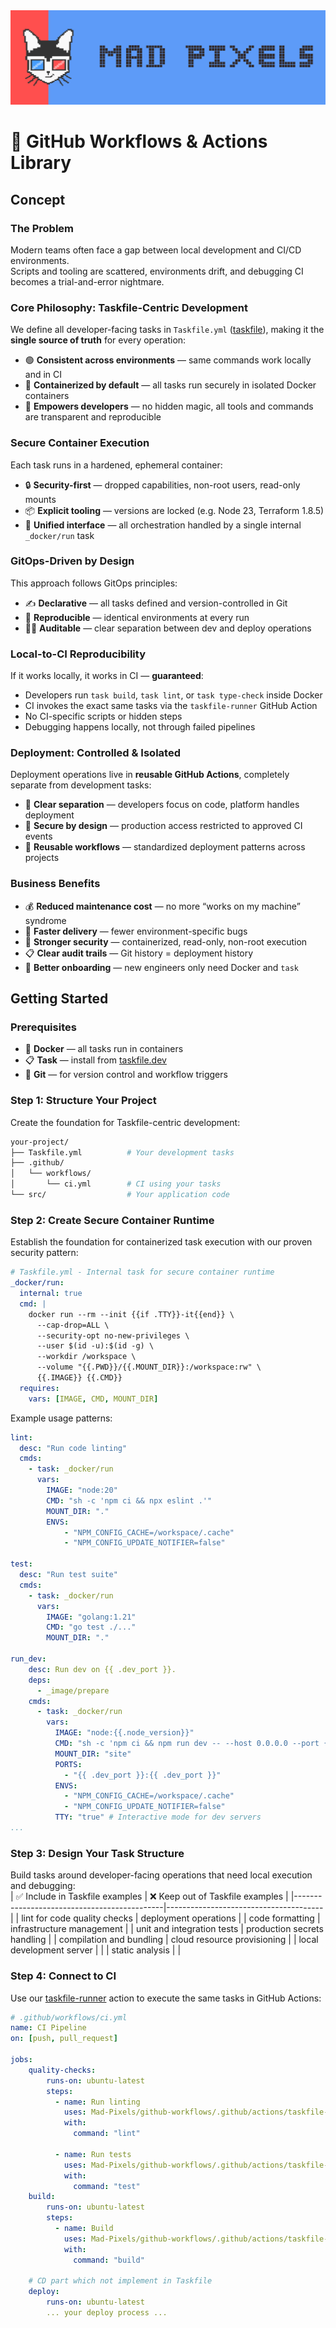 <picture>
    <source media="(prefers-color-scheme: dark)" srcset="https://github.com/Mad-Pixels/.github/raw/main/profile/banner.png">
    <source media="(prefers-color-scheme: light)" srcset="https://github.com/Mad-Pixels/.github/raw/main/profile/banner.png">
    <img alt="MadPixels" src="https://github.com/Mad-Pixels/.github/raw/main/profile/banner.png">
</picture>

# 🚀 GitHub Workflows & Actions Library

## Concept

### The Problem
Modern teams often face a gap between local development and CI/CD environments.  
Scripts and tooling are scattered, environments drift, and debugging CI becomes a trial-and-error nightmare.

### Core Philosophy: Taskfile-Centric Development
We define all developer-facing tasks in `Taskfile.yml` ([taskfile](https://taskfile.dev/)), making it the **single source of truth** for every operation:
- 🟢 **Consistent across environments** — same commands work locally and in CI
- 🐳 **Containerized by default** — all tasks run securely in isolated Docker containers
- 🔧 **Empowers developers** — no hidden magic, all tools and commands are transparent and reproducible

### Secure Container Execution
Each task runs in a hardened, ephemeral container:
- 🔒 **Security-first** — dropped capabilities, non-root users, read-only mounts
- 📦 **Explicit tooling** — versions are locked (e.g. Node 23, Terraform 1.8.5)
- 🔁 **Unified interface** — all orchestration handled by a single internal `_docker/run` task

### GitOps-Driven by Design
This approach follows GitOps principles:
- ✍️ **Declarative** — all tasks defined and version-controlled in Git
- 🔁 **Reproducible** — identical environments at every run
- 🕵️‍♂️ **Auditable** — clear separation between dev and deploy operations

### Local-to-CI Reproducibility
If it works locally, it works in CI — **guaranteed**:
- Developers run `task build`, `task lint`, or `task type-check` inside Docker
- CI invokes the exact same tasks via the `taskfile-runner` GitHub Action
- No CI-specific scripts or hidden steps
- Debugging happens locally, not through failed pipelines

### Deployment: Controlled & Isolated
Deployment operations live in **reusable GitHub Actions**, completely separate from development tasks:
- 🧱 **Clear separation** — developers focus on code, platform handles deployment  
- 🔐 **Secure by design** — production access restricted to approved CI events
- 🔁 **Reusable workflows** — standardized deployment patterns across projects

### Business Benefits
- 💰 **Reduced maintenance cost** — no more “works on my machine” syndrome
- 🚀 **Faster delivery** — fewer environment-specific bugs
- 🔐 **Stronger security** — containerized, read-only, non-root execution
- 📋 **Clear audit trails** — Git history = deployment history
- 🧠 **Better onboarding** — new engineers only need Docker and `task`

## Getting Started

### Prerequisites
- 🐳 **Docker** — all tasks run in containers
- 📋 **Task** — install from [taskfile.dev](https://taskfile.dev/installation/)
- 🐙 **Git** — for version control and workflow triggers

### Step 1: Structure Your Project
Create the foundation for Taskfile-centric development:
```bash
your-project/
├── Taskfile.yml          # Your development tasks
├── .github/
│   └── workflows/
│       └── ci.yml        # CI using your tasks
└── src/                  # Your application code
```

### Step 2: Create Secure Container Runtime
Establish the foundation for containerized task execution with our proven security pattern:
```yaml
# Taskfile.yml - Internal task for secure container runtime
_docker/run:
  internal: true
  cmd: |
    docker run --rm --init {{if .TTY}}-it{{end}} \ 
      --cap-drop=ALL \
      --security-opt no-new-privileges \
      --user $(id -u):$(id -g) \
      --workdir /workspace \
      --volume "{{.PWD}}/{{.MOUNT_DIR}}:/workspace:rw" \
      {{.IMAGE}} {{.CMD}}
  requires:
    vars: [IMAGE, CMD, MOUNT_DIR]
```

Example usage patterns:
```yaml
lint:
  desc: "Run code linting"
  cmds:
    - task: _docker/run
      vars:
        IMAGE: "node:20"
        CMD: "sh -c 'npm ci && npx eslint .'"
        MOUNT_DIR: "."
        ENVS:
            - "NPM_CONFIG_CACHE=/workspace/.cache"
            - "NPM_CONFIG_UPDATE_NOTIFIER=false"

test:
  desc: "Run test suite"
  cmds:
    - task: _docker/run
      vars:
        IMAGE: "golang:1.21"
        CMD: "go test ./..."
        MOUNT_DIR: "."

run_dev:
    desc: Run dev on {{ .dev_port }}.
    deps:
      - _image/prepare
    cmds: 
      - task: _docker/run 
        vars: 
          IMAGE: "node:{{.node_version}}"
          CMD: "sh -c 'npm ci && npm run dev -- --host 0.0.0.0 --port {{ .dev_port }}'"
          MOUNT_DIR: "site"
          PORTS:
            - "{{ .dev_port }}:{{ .dev_port }}"
          ENVS:
            - "NPM_CONFIG_CACHE=/workspace/.cache"
            - "NPM_CONFIG_UPDATE_NOTIFIER=false"
          TTY: "true" # Interactive mode for dev servers
...
```

### Step 3: Design Your Task Structure
Build tasks around developer-facing operations that need local execution and debugging:  
| ✅ Include in Taskfile examples             | ❌ Keep out of Taskfile examples      |
|---------------------------------------------|---------------------------------------|
| lint for code quality checks                | deployment operations                 |
| code formatting                             | infrastructure management             |
| unit and integration tests                  | production secrets handling           |
| compilation and bundling                    | cloud resource provisioning           |
| local development server                    |                                       |
| static analysis                             |                                       |

### Step 4: Connect to CI
Use our [taskfile-runner](https://github.com/Mad-Pixels/github-workflows/blob/main/.github/actions/taskfile-runner/action.yml) action to execute the same tasks in GitHub Actions:
```yaml
# .github/workflows/ci.yml
name: CI Pipeline
on: [push, pull_request]

jobs:
    quality-checks:
        runs-on: ubuntu-latest
        steps:
          - name: Run linting
            uses: Mad-Pixels/github-workflows/.github/actions/taskfile-runner@main
            with:
              command: "lint"
          
          - name: Run tests  
            uses: Mad-Pixels/github-workflows/.github/actions/taskfile-runner@main
            with:
              command: "test"
    build:
        runs-on: ubuntu-latest
        steps:
          - name: Build
            uses: Mad-Pixels/github-workflows/.github/actions/taskfile-runner@main
            with:
              command: "build"

    # CD part which not implement in Taskfile
    deploy:
        runs-on: ubuntu-latest
        ... your deploy process ...
```
